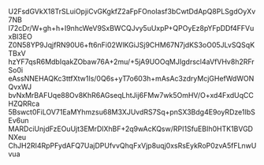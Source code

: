 U2FsdGVkX18TrSLuiOpjiCvGKgkfZ2aFpFOnoIasf3bCwtDdApQ8PLSgdOyXv7NB
I72cDr/W+gh+h+I9nhcWeV9SxBWCQJvy5uUxpP+QPOyEz8pYFpDDf4FFVuxBI3EO
Z0N58YP9JqjfRN90U6+ft6nFi02WlKGiJSj9CHM67N7jdKS3oO05JLvSQSqKTBxV
hzYF7qsR6MdbIqakZObaw76A+2mu/+5jA9UOOqMJIgdrscl4aVfVHv8h2RFrSo0i
eAssNNEHAQKc3ttfXtw1Is/0Q6s+yT7o603h+mAsAc3zdryMcjGHefWdWONQvxWJ
bvNxMrBAFUqe88Ov8KhR6AGseqLhtJij6FMw7wk5OmHV/O+xd4FxdUqCCHZQRRca
5Bswct0FiLOV71EaMYhmzsu68M3XJUvdRS7Sq+pnSX3Bdg4E9oyRDze1IbSEv6un
MARDciUnjdFzEOuUjt3EMrDlXhBF+2q9wAcKQsw/RPI1SfuEBIh0HTK1BVGDNXeu
ChJH2RI4RpPFydAFQ7UajDPUfvvQhqFxVjp8uqj0xsRsEykRoP0zvA5fFLnwUvua
